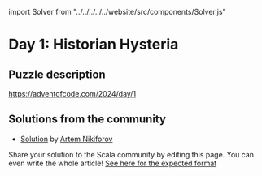 import Solver from "../../../../../website/src/components/Solver.js"

# Day 1: Historian Hysteria

## Puzzle description

https://adventofcode.com/2024/day/1

## Solutions from the community
- [Solution](https://github.com/nikiforo/aoc24/blob/main/src/main/scala/io/github/nikiforo/aoc24/D1T2.scala) by [Artem Nikiforov](https://github.com/nikiforo)


Share your solution to the Scala community by editing this page.
You can even write the whole article! [See here for the expected format](https://github.com/scalacenter/scala-advent-of-code/discussions/424)
